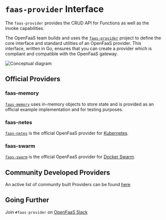 # `faas-provider` Interface
The `faas-provider` provides the CRUD API for Functions as well as the invoke capabilities.

The OpenFaaS team builds and uses the [`faas-provider`](https://github.com/openfaas/faas-provider) project to define the core interface and standard utilities of an OpenFaaS provider.  This interface, written in Go, ensures that you can create a provider which is compliant and compatible with the OpenFaaS gateway.

![Conceptual diagram](/images/providers/providers-conceptual-flow.png)

## Official Providers

### faas-memory
[`faas-memory`](https://github.com/openfaas-incubator/faas-memory) uses in-memory objects to store state and is provided as an official example implementation and for testing purposes.

### faas-netes
[`faas-netes`](https://github.com/openfaas/faas-netes) is the official OpenFaaS provider for [Kubernetes](https://kubernetes.io/).

### faas-swarm
[`faas-swarm`](https://github.com/openfaas/faas-swarm) is the official OpenFaaS provider for [Docker Swarm](https://docs.docker.com/swarm/overview/).

## Community Developed Providers

An active list of community built Providers can be found [here](https://github.com/openfaas/faas/blob/master/community.md#openfaas-providers)


## Going Further

Join `#faas-provider` on [OpenFaaS Slack](https://docs.openfaas.com/community/)
